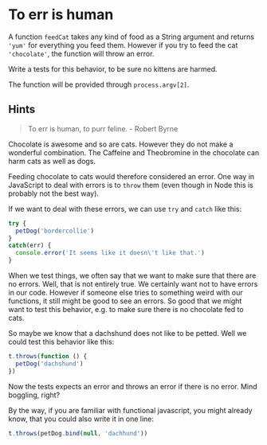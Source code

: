 # To err is human

A function `feedCat` takes any kind of food as a String argument and returns 
`'yum'` for everything you feed them. However if you try to feed the cat 
`'chocolate'`, the function will throw an error.

Write a tests for this behavior, to be sure no kittens are harmed.

The function will be provided through `process.argv[2]`.

## Hints

> To err is human, to purr feline. - Robert Byrne

Chocolate is awesome and so are cats. However they do not make a wonderful 
combination. The Caffeine and Theobromine in the chocolate can harm cats as well
as dogs. 

Feeding chocolate to cats would therefore considered an error. One way in
JavaScript to deal with errors is to `throw` them (even though in Node this is
probably not the best way). 

If we want to deal with these errors, we can use `try` and `catch` like this:

```js
try {
  petDog('bordercollie')
} 
catch(err) {
  console.error('It seems like it doesn\'t like that.')
}
```

When we test things, we often say that we want to make sure that there are no
errors. Well, that is not entirely true. We certainly want not to have errors in
our code. However if someone else tries to something weird with our functions,
it still might be good to see an errors. So good that we might want to test this
behavior, e.g. to make sure there is no chocolate fed to cats.

So maybe we know that a dachshund does not like to be petted. Well we could test 
this behavior like this:

```js
t.throws(function () {
  petDog('dachshund')
})
```

Now the tests expects an error and throws an error if there is no error. Mind
boggling, right?

By the way, if you are familiar with functional javascript, you might already
know, that you could also write it in one line:
```js
t.throws(petDog.bind(null, 'dachhund'))
```

